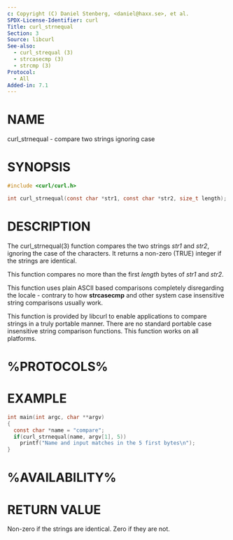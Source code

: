 ```yaml
---
c: Copyright (C) Daniel Stenberg, <daniel@haxx.se>, et al.
SPDX-License-Identifier: curl
Title: curl_strnequal
Section: 3
Source: libcurl
See-also:
  - curl_strequal (3)
  - strcasecmp (3)
  - strcmp (3)
Protocol:
  - All
Added-in: 7.1
---
```


# NAME

curl_strnequal - compare two strings ignoring case

# SYNOPSIS

~~~c
#include <curl/curl.h>

int curl_strnequal(const char *str1, const char *str2, size_t length);
~~~

# DESCRIPTION

The curl_strnequal(3) function compares the two strings *str1* and *str2*,
ignoring the case of the characters. It returns a non-zero (TRUE) integer if
the strings are identical.

This function compares no more than the first *length* bytes of *str1* and
*str2*.

This function uses plain ASCII based comparisons completely disregarding the
locale - contrary to how **strcasecmp** and other system case insensitive
string comparisons usually work.

This function is provided by libcurl to enable applications to compare strings
in a truly portable manner. There are no standard portable case insensitive
string comparison functions. This function works on all platforms.

# %PROTOCOLS%

# EXAMPLE

~~~c
int main(int argc, char **argv)
{
  const char *name = "compare";
  if(curl_strnequal(name, argv[1], 5))
    printf("Name and input matches in the 5 first bytes\n");
}
~~~

# %AVAILABILITY%

# RETURN VALUE

Non-zero if the strings are identical. Zero if they are not.
